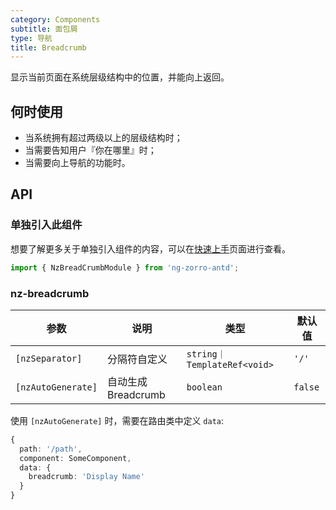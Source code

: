 ```yaml
---
category: Components
subtitle: 面包屑
type: 导航
title: Breadcrumb
---
```


显示当前页面在系统层级结构中的位置，并能向上返回。

## 何时使用

- 当系统拥有超过两级以上的层级结构时；
- 当需要告知用户『你在哪里』时；
- 当需要向上导航的功能时。

## API

### 单独引入此组件

想要了解更多关于单独引入组件的内容，可以在[快速上手](/docs/getting-started/zh#单独引入某个组件)页面进行查看。

```ts
import { NzBreadCrumbModule } from 'ng-zorro-antd';
```

### nz-breadcrumb

| 参数 | 说明 | 类型 | 默认值 |
| --- | --- | --- | --- |
| `[nzSeparator]` | 分隔符自定义 | `string｜TemplateRef<void>` | `'/'` |
| `[nzAutoGenerate]` | 自动生成 Breadcrumb | `boolean` | `false` |

使用 `[nzAutoGenerate]` 时，需要在路由类中定义 `data`:

```ts
{
  path: '/path',
  component: SomeComponent,
  data: {
    breadcrumb: 'Display Name'
  }
}
```
